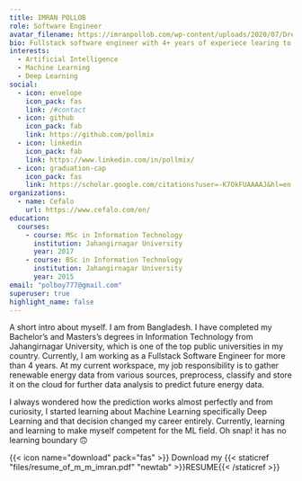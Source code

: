```yaml
---
title: IMRAN POLLOB
role: Software Engineer
avatar_filename: https://imranpollob.com/wp-content/uploads/2020/07/Dreamy-Diary-372-1.jpg
bio: Fullstack software engineer with 4+ years of experiece learing to teach machines
interests:
  - Artificial Intelligence
  - Machine Learning
  - Deep Learning
social:
  - icon: envelope
    icon_pack: fas
    link: /#contact
  - icon: github
    icon_pack: fab
    link: https://github.com/pollmix
  - icon: linkedin
    icon_pack: fab
    link: https://www.linkedin.com/in/pollmix/
  - icon: graduation-cap
    icon_pack: fas
    link: https://scholar.google.com/citations?user=-K7OkFUAAAAJ&hl=en
organizations:
  - name: Cefalo
    url: https://www.cefalo.com/en/
education:
  courses:
    - course: MSc in Information Technology
      institution: Jahangirnagar University
      year: 2017
    - course: BSc in Information Technology
      institution: Jahangirnagar University
      year: 2015
email: "polboy777@gmail.com"
superuser: true
highlight_name: false
---
```


A short intro about myself. I am from Bangladesh. I have completed my Bachelor’s and Masters’s degrees in Information Technology from Jahangirnagar University, which is one of the top public universities in my country. Currently, I am working as a Fullstack Software Engineer for more than 4 years. At my current workspace, my job responsibility is to gather renewable energy data from various sources, preprocess, classify and store it on the cloud for further data analysis to predict future energy data.

I always wondered how the prediction works almost perfectly and from curiosity, I started learning about Machine Learning specifically Deep Learning and that decision changed my career entirely. Currently, learning and learning to make myself competent for the ML field. Oh snap! it has no learning boundary 🙃

{{< icon name="download" pack="fas" >}} Download my {{< staticref "files/resume_of_m_m_imran.pdf" "newtab" >}}RESUME{{< /staticref >}}
